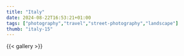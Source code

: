 ```yaml
---
title: "Italy"
date: 2024-08-22T16:53:21+01:00
tags: ["photography","travel","street-photography","landscape"]
thumb: "italy-15"
---
```


{{< gallery >}}